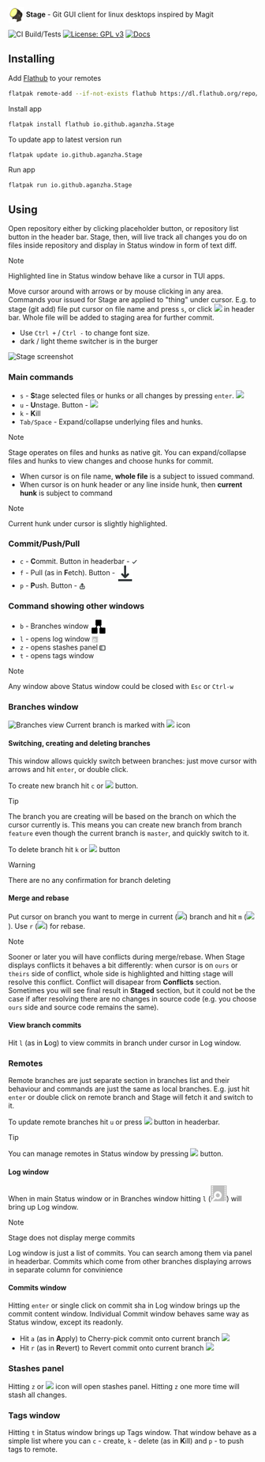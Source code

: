 <p float="left">
  <picture><source srcset="./icons/64x64/io.github.aganzha.Stage.png"><img valign="middle" alt="Stage logo" src="./icons/64x64/io.github.aganzha.Stage.png" width="32"></picture>
   <strong>Stage</strong> -
   <span>Git GUI client for linux desktops inspired by Magit</span>
</p>

![CI Build/Tests](https://github.com/aganzha/stage/actions/workflows/tests.yml/badge.svg)
[![License: GPL v3](https://img.shields.io/badge/License-GPLv3-blue.svg)](https://www.gnu.org/licenses/gpl-3.0)
[![Docs](https://img.shields.io/badge/docs-orange)](https://aganzha.github.io/stage/)

## Installing
Add [Flathub](https://flathub.org/apps/io.github.aganzha.Stage) to your remotes
```sh
flatpak remote-add --if-not-exists flathub https://dl.flathub.org/repo/flathub.flatpakrepo
```
Install app
```sh
flatpak install flathub io.github.aganzha.Stage
```
To update app to latest version run
```
flatpak update io.github.aganzha.Stage
```

Run app
```sh
flatpak run io.github.aganzha.Stage
```
## Using
Open repository either by clicking placeholder button, or repository list button in the header bar. Stage, then, will live track all changes you do on files inside repository and display in Status window in form of text diff.

> [!NOTE]
> Highlighted line in Status window behave like a cursor in TUI apps.

Move cursor around with arrows or by mouse clicking in any area. Commands your issued for Stage are applied to "thing" under cursor. E.g. to stage (git add) file put cursor on file name and press `s`, or click <img class="inline" src="https://raw.githubusercontent.com/keenlycode/gnomicon/refs/heads/main/src/icon/go-bottom-symbolic.svg"/> in header bar. Whole file will be added to staging area for further commit.

- Use `Ctrl +` / `Ctrl -` to change font size.
- dark / light theme switcher is in the burger

<picture><source srcset="https://github.com/user-attachments/assets/aae0b833-6979-4644-8f4c-83f4eda739c1"><img alt="Stage screenshot" src="https://github.com/user-attachments/assets/aae0b833-6979-4644-8f4c-83f4eda739c1"></picture>

### Main commands

- `s` - **S**tage selected files or hunks or all changes by pressing `enter`. <img class="inline" src="https://raw.githubusercontent.com/keenlycode/gnomicon/refs/heads/main/src/icon/go-bottom-symbolic.svg"/>
- `u` - **U**nstage. Button - <img class="inline" src="https://raw.githubusercontent.com/keenlycode/gnomicon/refs/heads/main/src/icon/go-top-symbolic.svg"/></li>
- `k` - **K**ill
- `Tab/Space` - Expand/collapse underlying files and hunks.

> [!NOTE]
> Stage operates on files and hunks as native git. You can expand/collapse files and hunks to view changes and choose hunks for commit.

+ When cursor is on file name, **whole file** is a subject to issued command.
+ When cursor is on hunk header or any line inside hunk, then **current hunk** is subject to command

> [!NOTE]
> Current hunk under cursor is slightly highlighted.

### Commit/Push/Pull
- `c` - **C**ommit. Button in headerbar - <picture><source srcset="./icons/object-select-symbolic.svg"><img valign="middle" alt="Commit button" src="./icons/object-select-symbolic.svg" width="12"></picture>
- `f` - Pull (as in **F**etch). Button - <picture><source srcset="./icons/document-save-symbolic.svg"><img valign="middle" alt="Pull button" src="./icons/document-save-symbolic.svg"></picture>
- `p` - **P**ush. Button - <picture><img valign="middle" alt="Push button" src="./icons/send-to-symbolic.svg" width="12"></picture>

### Command showing other windows
- `b` - Branches window <picture><source srcset="./icons/org.gtk.gtk4.NodeEditor-symbolic.svg" > <img valign="middle" alt="Branches button" src="./icons/org.gtk.gtk4.NodeEditor-symbolic.svg"></picture>
- `l` - opens log window <picture><source srcset="./icons/org.gnome.Logs-symbolic.svg"><img valign="middle" alt="Push button" src="./icons/org.gnome.Logs-symbolic.svg" width="12"></picture>
- `z` - opens stashes panel <picture><source srcset="./icons/sidebar-show-symbolic.svg"><img valign="middle" alt="Push button" src="./icons/sidebar-show-symbolic.svg" width="12"></picture>
- `t` - opens tags window

> [!NOTE]
> Any window above Status window could be closed with `Esc` or `Ctrl-w`

### Branches window
<picture><source srcset="https://github.com/user-attachments/assets/a07cd1bf-b435-40ad-beca-edbabc5d285f"> <img alt="Branches view" src="https://github.com/user-attachments/assets/a07cd1bf-b435-40ad-beca-edbabc5d285f"></picture>
Current branch is marked with <img class="inline" src="https://raw.githubusercontent.com/keenlycode/gnomicon/refs/heads/main/src/icon/avatar-default-symbolic.svg"/> icon

#### Switching, creating and deleting branches
This window allows quickly switch between branches: just move cursor with arrows and hit <code>enter</code>, or double click.

To create new branch hit <code>c</code> or <img class="inline" src="https://raw.githubusercontent.com/keenlycode/gnomicon/refs/heads/main/src/icon/list-add-symbolic.svg"/> button.<br/>      
> [!TIP]
> The branch you are creating will be based on the branch on which the cursor currently is. This means you can create new branch from branch `feature` even though the current branch is `master`, and quickly switch to it.

To delete branch hit `k` or <img class="inline" src="https://raw.githubusercontent.com/keenlycode/gnomicon/refs/heads/main/src/icon/user-trash-symbolic.svg"/> button
> [!WARNING]
> There are no any confirmation for branch deleting

#### Merge and rebase
Put cursor on branch you want to merge in current (<img class="inline" src="https://raw.githubusercontent.com/keenlycode/gnomicon/refs/heads/main/src/icon/avatar-default-symbolic.svg"/>) branch and hit `m` (<img class="inline" src="https://raw.githubusercontent.com/keenlycode/gnomicon/refs/heads/main/src/icon/media-playlist-shuffle-symbolic.svg"/>). Use `r` (<img class="inline" src="https://raw.githubusercontent.com/keenlycode/gnomicon/refs/heads/main/src/icon/media-playlist-repeat-song-symbolic.svg"/>) for rebase.

> [!NOTE]
> Sooner or later you will have conflicts during merge/rebase. When Stage displays conflicts it behaves a bit differently: when cursor is on `ours` or `theirs` side of conflict, whole side is highlighted and hitting `s`tage will resolve this conflict. Conflict will disapear from **Conflicts** section. Sometimes you will see final result in **Staged** section, but it could not be the case if after resolving there are no changes in source code (e.g. you choose `ours` side and source code remains the same).

#### View branch commits
Hit `l` (as in **L**og) to view commits in branch under cursor in Log window.

### Remotes
Remote branches are just separate section in branches list and their behaviour and commands are just the same as local branches. E.g. just hit `enter` or double click on remote branch and Stage will fetch it and switch to it.

To update remote branches hit <code>u</code> or press <img class="inline" src="https://raw.githubusercontent.com/keenlycode/gnomicon/refs/heads/main/src/icon/view-refresh-symbolic.svg"/> button in headerbar.

> [!TIP]
> You can manage remotes in Status window by pressing <img class="inline" src="https://raw.githubusercontent.com/keenlycode/gnomicon/refs/heads/main/src/icon/network-server-symbolic.svg"/> button.

#### Log window
When in main Status window or in Branches window hitting `l` (<img class="inline" src="https://raw.githubusercontent.com/aganzha/stage/refs/heads/master/icons/org.gnome.Logs-symbolic.svg"/>) will bring up Log window.      
  
> [!NOTE]
> Stage does not display merge commits

Log window is just a list of commits. You can search among them via panel in headerbar. Commits which come from other branches displaying arrows in separate column for convinience

#### Commits window
Hitting `enter` or single click on commit sha in Log window brings up the commit content window. Individual Commit window behaves same way as Status window, except its readonly.

- Hit `a` (as in **A**pply) to Cherry-pick commit onto current branch <img class="inline" src="https://raw.githubusercontent.com/keenlycode/gnomicon/refs/heads/main/src/icon/emblem-shared-symbolic.svg"/>
- Hit `r` (as in **R**evert) to Revert commit onto current branch <img class="inline" src="https://raw.githubusercontent.com/keenlycode/gnomicon/refs/heads/main/src/icon/edit-undo-symbolic.svg"/></li>
  
### Stashes panel
Hitting `z` or <img class="inline" src="https://raw.githubusercontent.com/keenlycode/gnomicon/refs/heads/main/src/icon/sidebar-show-symbolic.svg"/> icon will open stashes panel. Hitting <code>z</code> one more time will stash all changes.

### Tags window
Hitting `t` in Status window brings up Tags window. That window behave as a simple list where you can `c` - create, `k` - delete (as in **K**ill) and `p` - to push tags to remote.
